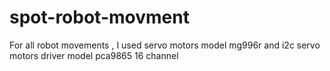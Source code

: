 # spot-robot-movment
For all robot movements , I used servo motors model mg996r
and i2c servo motors driver model pca9865 16 channel
